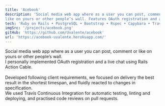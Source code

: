```yaml
---
title: 'Acebook'
description: 'Social media web app where as a user you can post, comment or
like on yours or other people’s wall. Features OAuth registration and a live chat.'
tech: 'Ruby on Rails • PostgreSQL • Bootstrap • Rspec • Capybara • Travis CI • Heroku'
imgSrc: '/projects/acebook.png'
gitHub: 'https://github.com/Uvalente/acebook'
url: 'https://acebook-uvalente.herokuapp.com/'
---
```


Social media web app where as a user you can post, comment or like on yours or other people’s wall.<br>
I personally implemented OAuth registration and a live chat using Rails Action Cable.<br><br>
Developed following client requirements, we focused on delivery the best result in the shortest timespan, and fluidly reacted to changes in specification.<br>
We used Travis Continuous Integration for automatic testing, linting and deploying, and practised code reviews on pull requests.